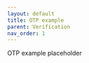 ```yaml
---
layout: default
title: OTP example
parent: Verification
nav_order: 1
---
```


OTP example placeholder

